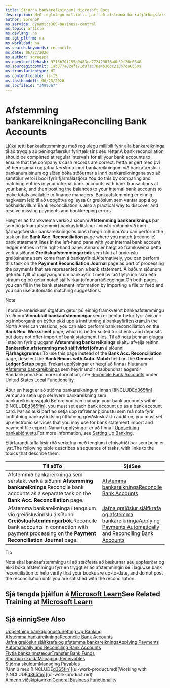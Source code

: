 ```yaml
---
title: Stjórna bankareikningum| Microsoft Docs
description: Með reglulegu millibili þarf að afstemma bankafjárhagsfærslur við viðkomandi bankafærslur á bankareikningunum þínum.
author: SorenGP
ms.service: dynamics365-business-central
ms.topic: article
ms.devlang: na
ms.tgt_pltfrm: na
ms.workload: na
ms.search.keywords: reconcile
ms.date: 06/22/2020
ms.author: sgroespe
ms.openlocfilehash: 9713b70f155b0483ca772429876a0b59f26e0848
ms.sourcegitcommit: 1ab077a024fa71d97ac70e4b36cc218b7ca66509
ms.translationtype: HT
ms.contentlocale: is-IS
ms.lasthandoff: 06/23/2020
ms.locfileid: "3499367"
---
```

# <a name="reconciling-bank-accounts"></a><span data-ttu-id="91b36-103">Afstemming bankareikninga</span><span class="sxs-lookup"><span data-stu-id="91b36-103">Reconciling Bank Accounts</span></span>

<span data-ttu-id="91b36-104">Ljúka ætti bankaafstemmingu með reglulegu millibili fyrir alla bankareikninga til að tryggja að peningafærslur fyrirtækisins séu réttar.</span><span class="sxs-lookup"><span data-stu-id="91b36-104">A bank reconciliation should be completed at regular intervals for all your bank accounts to ensure that the company's cash records are correct.</span></span> <span data-ttu-id="91b36-105">Þetta er gert með því að bera saman og jafna færslur á innri bankareikningum við bankafærslur í bankanum þínum og síðan bóka stöðurnar á innri bankareikningana svo að samtölur verði í boði fyrir fjármálastjóra.</span><span class="sxs-lookup"><span data-stu-id="91b36-105">You do this by comparing and matching entries in your internal bank accounts with bank transactions at your bank, and then posting the balances to your internal bank accounts to make totals available to finance managers.</span></span> <span data-ttu-id="91b36-106">Bankaafstemming er einnig hagkvæm leið til að uppgötva og leysa úr greiðslum sem vantar upp á og bókhaldsvillum.</span><span class="sxs-lookup"><span data-stu-id="91b36-106">Bank reconciliation is also a practical way to discover and resolve missing payments and bookkeeping errors.</span></span>

<span data-ttu-id="91b36-107">Hægt er að framkvæma verkið á síðunni **Afstemming bankareiknings** þar sem þú jafnar (afstemmir) bankayfirlitslínur í vinstri rúðunni við innri fjárhagsfærslur bankareikningsins þíns í hægri rúðunni.</span><span class="sxs-lookup"><span data-stu-id="91b36-107">You can perform the task on the **Bank Acc. Reconciliation** page where you match (reconcile) bank statement lines in the left-hand pane with your internal bank account ledger entries in the right-hand pane.</span></span> <span data-ttu-id="91b36-108">Annars er hægt að framkvæma þetta verk á síðunni **Greiðsluafstemmingarbók** sem hluti af úrvinnslu greiðslnanna sem koma fram á bankayfirliti.</span><span class="sxs-lookup"><span data-stu-id="91b36-108">Alternatively, you can perform this task on the **Payment Reconciliation Journal** page as part of processing the payments that are represented on a bank statement.</span></span> <span data-ttu-id="91b36-109">Á báðum síðunum geturðu fyllt út upplýsingar um bankayfirlit með því að flytja inn skrá eða straum og þú getur notað sjálfvirkar jöfnunarráðleggingar.</span><span class="sxs-lookup"><span data-stu-id="91b36-109">On both pages, you can fill in the bank statement information by importing a file or feed and you can use automatic matching suggestions.</span></span>

> [!NOTE]  
> <span data-ttu-id="91b36-110">Í norður-amerískum útgáfum getur þú einnig framkvæmt bankaafstemmingu á síðunni **Vinnublað bankaafstemmingar** sem er hentar betur fyrir ávísanir og innborganir en býður ekki upp á innflutning á bankayfirlitsskrám.</span><span class="sxs-lookup"><span data-stu-id="91b36-110">In the North American versions, you can also perform bank reconciliation on the **Bank Rec. Worksheet** page, which is better suited for checks and deposits but does not offer import of bank statement files.</span></span> <span data-ttu-id="91b36-111">Til að nota þennan glugga í staðinn fyrir gluggann **Afstemming bankareikninga** skaltu afvelja reitinn **Bankareikn.afstemming með sjálfvirkri jöfnun** á síðunni **Fjárhagsgrunnur**.</span><span class="sxs-lookup"><span data-stu-id="91b36-111">To use this page instead of the **Bank Acc. Reconciliation** page, deselect the **Bank Recon. with Auto. Match** field on the **General Ledger Setup** page.</span></span> <span data-ttu-id="91b36-112">Frekari upplýsingar er hægt að finna í hlutanum [Afstemma bankareikninga](LocalFunctionality/UnitedStates/how-to-reconcile-bank-accounts.md) sem heyrir undir staðbundnar aðgerðir Bandaríkjanna.</span><span class="sxs-lookup"><span data-stu-id="91b36-112">For more information, see [Reconcile Bank Accounts](LocalFunctionality/UnitedStates/how-to-reconcile-bank-accounts.md) under United States Local Functionality.</span></span>

<span data-ttu-id="91b36-113">Áður en hægt er að stjórna bankareikningum innan [!INCLUDE[d365fin](includes/d365fin_md.md)] verður að setja upp sérhvern bankareikning sem bankareikningsspjald.</span><span class="sxs-lookup"><span data-stu-id="91b36-113">Before you can manage your bank accounts within [!INCLUDE[d365fin](includes/d365fin_md.md)], you must set each bank account up as a bank account card.</span></span> <span data-ttu-id="91b36-114">Þar að auki þarf að setja upp rafrænar þjónustu sem má nota fyrir innflutning bankayfirlits og útflutning greiðsluskrár.</span><span class="sxs-lookup"><span data-stu-id="91b36-114">In addition, you must set up electronic services that you may use for bank statement import and payment file export.</span></span> <span data-ttu-id="91b36-115">Nánari upplýsingar er að finna í [Uppsetning bankaþjónustu](bank-setup-banking.md).</span><span class="sxs-lookup"><span data-stu-id="91b36-115">For more information, see [Setting Up Banking](bank-setup-banking.md).</span></span>

<span data-ttu-id="91b36-116">Eftirfarandi tafla lýsir röð verkefna með tenglum í efnisatriði þar sem þeim er lýst.</span><span class="sxs-lookup"><span data-stu-id="91b36-116">The following table describes a sequence of tasks, with links to the topics that describe them.</span></span>

| <span data-ttu-id="91b36-117">Til að</span><span class="sxs-lookup"><span data-stu-id="91b36-117">To</span></span> | <span data-ttu-id="91b36-118">Sjá</span><span class="sxs-lookup"><span data-stu-id="91b36-118">See</span></span> |
| --- | --- |
| <span data-ttu-id="91b36-119">Afstemmið bankareikninga sem sérstakt verk á síðunni **Afstemming bankareiknings**.</span><span class="sxs-lookup"><span data-stu-id="91b36-119">Reconcile bank accounts as a separate task on the **Bank Acc. Reconciliation** page.</span></span> |[<span data-ttu-id="91b36-120">Afstemma bankareikninga</span><span class="sxs-lookup"><span data-stu-id="91b36-120">Reconcile Bank Accounts</span></span>](bank-how-reconcile-bank-accounts-separately.md) |
| <span data-ttu-id="91b36-121">Afstemma bankareikninga í tengslum við greiðsluvinnslu á síðunni **Greiðsluafstemmingarbók**.</span><span class="sxs-lookup"><span data-stu-id="91b36-121">Reconcile bank accounts in connection with payment processing on the **Payment Reconciliation Journal** page.</span></span> |[<span data-ttu-id="91b36-122">Jafna greiðslur sjálfkrafa og afstemma bankareikninga</span><span class="sxs-lookup"><span data-stu-id="91b36-122">Applying Payments Automatically and Reconciling Bank Accounts</span></span>](receivables-apply-payments-auto-reconcile-bank-accounts.md) |

> [!TIP]
> <span data-ttu-id="91b36-123">Nota skal bankaafstemmingu til að staðfesta að bækurnar séu uppfærðar og ekki bóka afstemmingu fyrr en tryggt er að afstemmingin sé í lagi.</span><span class="sxs-lookup"><span data-stu-id="91b36-123">Use bank reconciliation to help verify that your books are up-to-date, and do not post the reconciliation until you are satisfied with the reconciliation.</span></span>

## <a name="see-related-training-at-microsoft-learn"></a><span data-ttu-id="91b36-124">Sjá tengda þjálfun á [Microsoft Learn](/learn/paths/reconcile-bank-accounts-dynamics-365-business-central/)</span><span class="sxs-lookup"><span data-stu-id="91b36-124">See Related Training at [Microsoft Learn](/learn/paths/reconcile-bank-accounts-dynamics-365-business-central/)</span></span>

## <a name="see-also"></a><span data-ttu-id="91b36-125">Sjá einnig</span><span class="sxs-lookup"><span data-stu-id="91b36-125">See Also</span></span>

[<span data-ttu-id="91b36-126">Uppsetning bankaþjónustu</span><span class="sxs-lookup"><span data-stu-id="91b36-126">Setting Up Banking</span></span>](bank-setup-banking.md)  
[<span data-ttu-id="91b36-127">Afstemma bankareikninga</span><span class="sxs-lookup"><span data-stu-id="91b36-127">Reconcile Bank Accounts</span></span>](bank-how-reconcile-bank-accounts-separately.md)  
[<span data-ttu-id="91b36-128">Jafna greiðslur sjálfkrafa og afstemma bankareikninga</span><span class="sxs-lookup"><span data-stu-id="91b36-128">Applying Payments Automatically and Reconciling Bank Accounts</span></span>](receivables-apply-payments-auto-reconcile-bank-accounts.md)  
[<span data-ttu-id="91b36-129">Flytja bankainnstæður</span><span class="sxs-lookup"><span data-stu-id="91b36-129">Transfer Bank Funds</span></span>](bank-how-transfer-bank-funds.md)  
[<span data-ttu-id="91b36-130">Stjórnun skulda</span><span class="sxs-lookup"><span data-stu-id="91b36-130">Managing Receivables</span></span>](receivables-manage-receivables.md)  
[<span data-ttu-id="91b36-131">Stjórna skuldum</span><span class="sxs-lookup"><span data-stu-id="91b36-131">Managing Payables</span></span>](payables-manage-payables.md)  
<span data-ttu-id="91b36-132">[Unnið með [!INCLUDE[d365fin](includes/d365fin_md.md)]](ui-work-product.md)</span><span class="sxs-lookup"><span data-stu-id="91b36-132">[Working with [!INCLUDE[d365fin](includes/d365fin_md.md)]](ui-work-product.md)</span></span>  
[<span data-ttu-id="91b36-133">Almenn viðskiptavirkni</span><span class="sxs-lookup"><span data-stu-id="91b36-133">General Business Functionality</span></span>](ui-across-business-areas.md)
